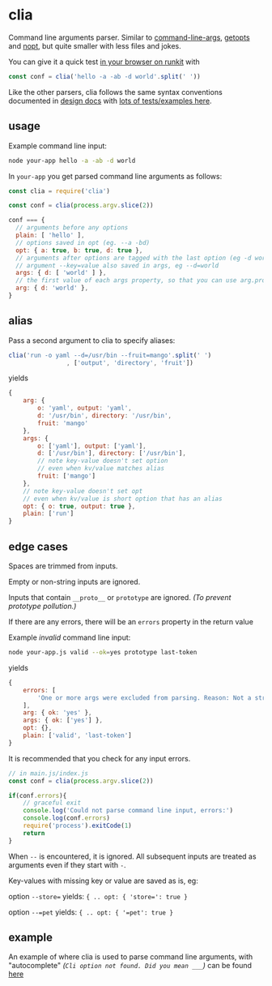 #  clia

Command line arguments parser. Similar to [command-line-args](https://www.npmjs.com/package/command-line-args), [getopts](https://www.npmjs.com/package/getopts) and [nopt](https://www.npmjs.com/package/nopt), but quite smaller with less files and jokes.

You can give it a quick test [in your browser on runkit](https://npm.runkit.com/clia) with
```js
const conf = clia('hello -a -ab -d world'.split(' '))
```

Like the other parsers, clia follows the same syntax conventions documented in [design docs](https://github.com/devmachiine/clia/blob/master/notes.md) with [lots of tests/examples here](
https://github.com/devmachiine/clia/tree/master/tests). 


## usage

Example command line input:

```bash
node your-app hello -a -ab -d world
```

In `your-app` you get parsed command line arguments as follows:

```js
const clia = require('clia')

const conf = clia(process.argv.slice(2))

conf === {
  // arguments before any options
  plain: [ 'hello' ], 
  // options saved in opt (eg. --a -bd)
  opt: { a: true, b: true, d: true }, 
  // arguments after options are tagged with the last option (eg -d world, or --d world)
  // argument --key=value also saved in args, eg --d=world
  args: { d: [ 'world' ] }, 
  // the first value of each args property, so that you can use arg.prop instead of args.prop[0]
  arg: { d: 'world' }, 
}
```

## alias

Pass a second argument to clia to specify aliases:

```javascript
clia('run -o yaml --d=/usr/bin --fruit=mango'.split(' ')
                , ['output', 'directory', 'fruit'])
```
yields
```javascript
{
    arg: {
        o: 'yaml', output: 'yaml',
        d: '/usr/bin', directory: '/usr/bin',
        fruit: 'mango'
    },
    args: {
        o: ['yaml'], output: ['yaml'],
        d: ['/usr/bin'], directory: ['/usr/bin'],
        // note key-value doesn't set option
        // even when kv/value matches alias 
        fruit: ['mango']
    },
    // note key-value doesn't set opt
    // even when kv/value is short option that has an alias
    opt: { o: true, output: true },
    plain: ['run']
}
```

## edge cases

Spaces are trimmed from inputs.

Empty or non-string inputs are ignored. 

Inputs that contain `__proto__` or `prototype` are ignored. *(To prevent prototype pollution.)*

If there are any errors, there will be an `errors` property in the return value

Example *invalid* command line input:

```bash
node your-app.js valid --ok=yes prototype last-token
```
yields
```javascript
{
    errors: [
        'One or more args were excluded from parsing. Reason: Not a string, string is empty or spaces only, string contains __proto__ or prototype.'
    ],
    arg: { ok: 'yes' },
    args: { ok: ['yes'] },
    opt: {},
    plain: ['valid', 'last-token']
}
```

It is recommended that you check for any input errors.

```javascript
// in main.js/index.js
const conf = clia(process.argv.slice(2))

if(conf.errors){
    // graceful exit
    console.log('Could not parse command line input, errors:')
    console.log(conf.errors)
    require('process').exitCode(1)
    return
}
```

When `--` is encountered, it is ignored. All subsequent inputs are treated as arguments even if they start with `-`.

Key-values with missing key or value are saved as is, eg: 

option `--store=` yields: `{ .. opt: { 'store=': true }`

option `--=pet` yields: `{ .. opt: { '=pet': true }`

## example

An example of where clia is used to parse command line arguments, with "autocomplete" _(`Cli option not found. Did you mean ___`)_ can be found [here](https://github.com/datafilter/t3st/blob/master/bin/parse.js)



